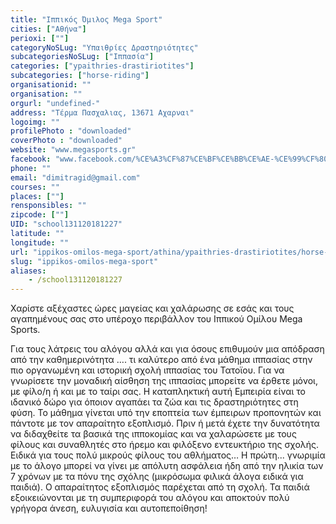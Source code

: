 ```yaml
---
title: "Ιππικός Όμιλος Mega Sport"
cities: ["Αθήνα"]
perioxi: [""]
categoryNoSLug: "Υπαιθρίες Δραστηριότητες"
subcategoriesNoSLug: ["Ιππασία"]
categories: ["ypaithries-drastiriotites"]
subcategories: ["horse-riding"]
organisationid: ""
organisation: ""
orgurl: "undefined-"
address: "Τέρμα Πασχαλιας, 13671 Αχαρναι"
logoimg: ""
profilePhoto : "downloaded"
coverPhoto : "downloaded"
website: "www.megasports.gr"
facebook: "www.facebook.com/%CE%A3%CF%87%CE%BF%CE%BB%CE%AE-%CE%99%CF%80%CF%80%CE%B1%CF%83%CE%AF%CE%B1%CF%82-Mega-Sports-671335632890019/"
phone: ""
email: "dimitragid@gmail.com"
courses: ""
places: [""]
rensponsibles: ""
zipcode: [""]
UID: "school131120181227"
latitude: ""
longitude: ""
url: "ippikos-omilos-mega-sport/athina/ypaithries-drastiriotites/horse-riding"
slug: "ippikos-omilos-mega-sport"
aliases:
    - /school131120181227
---
```



Χαρίστε αξέχαστες ώρες μαγείας και χαλάρωσης σε εσάς και τους αγαπημένους σας στο υπέροχο περιβάλλον του Ιππικού Ομίλου Mega Sports.

Για τους λάτρεις του αλόγου αλλά και για όσους επιθυμούν μια απόδραση από την καθημερινότητα …. τι καλύτερο από ένα μάθημα ιππασίας στην πιο οργανωμένη και ιστορική σχολή ιππασίας του Τατοϊου. Για να γνωρίσετε την μοναδική αίσθηση της ιππασίας μπορείτε να έρθετε μόνοι, με φίλο/η ή και με το ταίρι σας. Η καταπληκτική αυτή Εμπειρία είναι το ιδανικό δώρο για όποιον αγαπάει τα ζώα και τις δραστηριότητες στη φύση. Το μάθημα γίνεται υπό την εποπτεία των έμπειρων προπονητών και πάντοτε με τον απαραίτητο εξοπλισμό. Πριν ή μετά έχετε την δυνατότητα να διδαχθείτε τα βασικά της ιπποκομίας και να χαλαρώσετε με τους φίλους και συναθλητές στο ήρεμο και φιλόξενο εντευκτήριο της σχολής. Ειδικά για τους πολύ μικρούς φίλους του αθλήματος… Η πρώτη... γνωριμία με το άλογο μπορεί να γίνει με απόλυτη ασφάλεια ήδη από την ηλικία των 7 χρόνων με τα πόνυ της σχόλης (μικρόσωμα φιλικά άλογα ειδικά για παιδιά). Ο απαραίτητος εξοπλισμός παρέχεται από τη σχολή. Τα παιδιά εξοικειώνονται με τη συμπεριφορά του αλόγου και αποκτούν πολύ γρήγορα άνεση, ευλυγισία και αυτοπεποίθηση!